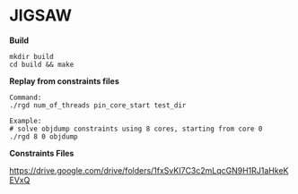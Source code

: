 # JIGSAW

**Build**
```
mkdir build 
cd build && make
```

**Replay from constraints files**
```
Command:
./rgd num_of_threads pin_core_start test_dir

Example:
# solve objdump constraints using 8 cores, starting from core 0
./rgd 8 0 objdump 
```

**Constraints Files**

https://drive.google.com/drive/folders/1fxSvKI7C3c2mLqcGN9H1RJ1aHkeKEVxQ


